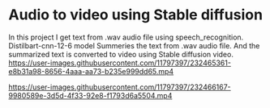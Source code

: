 # Audio to video using Stable diffusion
In this project I get text from .wav audio file using speech_recognition.
Distilbart-cnn-12-6 model Summeries the text from .wav audio file.
And the summarized text is converted to video using Stable diffusion video.
https://user-images.githubusercontent.com/11797397/232465361-e8b31a98-8656-4aaa-aa73-b235e999dd65.mp4



https://user-images.githubusercontent.com/11797397/232466167-9980589e-3d5d-4f33-92e8-f1793d6a5504.mp4

